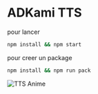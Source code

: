 # ADKami TTS

pour lancer
```bash
npm install && npm start
```

pour creer un package
```bash
npm install && npm run pack
```

![TTS Anime](./blob/main/img/Screen.jpg?raw=true)